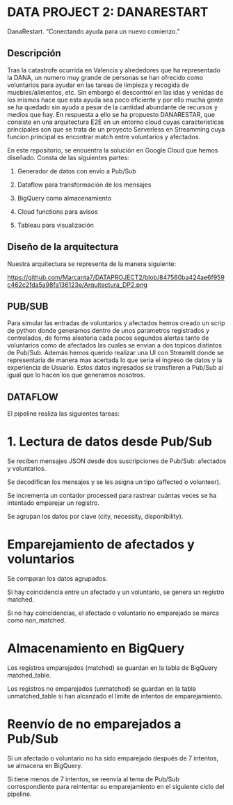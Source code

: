 # DATA PROJECT 2: DANARESTART
DanaRestart. “Conectando ayuda para un nuevo comienzo.”
## Descripción
Tras la catastrofe ocurrida en Valencia y alrededores que ha representado la DANA, un numero muy grande de personas se han ofrecido como voluntarios para ayudar en las tareas de limpieza y recogida de muebles/alimentos, etc. Sin embargo el descontrol en las idas y venidas de los mismos hace que esta ayuda sea poco eficiente y por ello mucha gente se ha quedado sin ayuda a pesar de la cantidad abundante de recursos y medios que hay. En respuesta a ello se ha propuesto DANARESTAR, que consiste en una arquitectura E2E en un entorno cloud cuyas caracteristicas principales son que se trata de un proyecto Serverless en Streamming cuya funcion principal es encontrar match entre voluntarios y afectados.

En este repositorio, se encuentra la solución en Google Cloud que hemos diseñado. Consta de las siguientes partes:

1. Generador de datos con envío a Pub/Sub

2. Dataflow para transformación de los mensajes

3. BigQuery como almacenamiento

4. Cloud functions para avisos

5. Tableau para visualización


## Diseño de la arquitectura
Nuestra arquitectura se representa de la manera siguiente:

https://github.com/Marcanta7/DATAPROJECT2/blob/847560ba424ae6f959c462c2fda5a98fa136123e/Arquitectura_DP2.png

## PUB/SUB

Para simular las entradas de voluntarios y afectados hemos creado un scrip de python donde generamos dentro de unos parametros registrados y controlados, de forma aleatoria cada pocos segundos alertas tanto de voluntarios como de afectados las cuales se envian a dos topicos distintos de Pub/Sub. Además hemos querido realizar una UI con Streamlit donde se representaria de manera mas acertada lo que seria el ingreso de datos y la experiencia de Usuario. Estos datos ingresados se transfieren a Pub/Sub al igual que lo hacen los que generamos nosotros.

## DATAFLOW
El pipeline realiza las siguientes tareas:

# 1. Lectura de datos desde Pub/Sub

Se reciben mensajes JSON desde dos suscripciones de Pub/Sub: afectados y voluntarios.

Se decodifican los mensajes y se les asigna un tipo (affected o volunteer).

Se incrementa un contador processed para rastrear cuántas veces se ha intentado emparejar un registro.

Se agrupan los datos por clave (city, necessity, disponibility).

# Emparejamiento de afectados y voluntarios

Se comparan los datos agrupados.

Si hay coincidencia entre un afectado y un voluntario, se genera un registro matched.

Si no hay coincidencias, el afectado o voluntario no emparejado se marca como non_matched.

# Almacenamiento en BigQuery

Los registros emparejados (matched) se guardan en la tabla de BigQuery matched_table.

Los registros no emparejados (unmatched) se guardan en la tabla unmatched_table si han alcanzado el límite de intentos de emparejamiento.

# Reenvío de no emparejados a Pub/Sub

Si un afectado o voluntario no ha sido emparejado después de 7 intentos, se almacena en BigQuery.

Si tiene menos de 7 intentos, se reenvía al tema de Pub/Sub correspondiente para reintentar su emparejamiento en el siguiente ciclo del pipeline.
